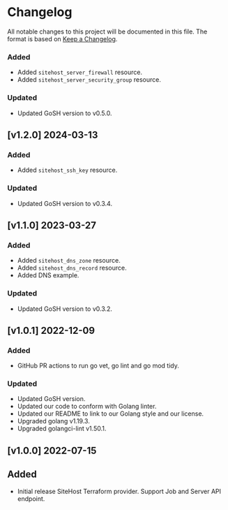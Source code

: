 # Changelog
All notable changes to this project will be documented in this file. The format is based on [Keep a Changelog](https://keepachangelog.com/en/1.0.0/).

### Added
- Added `sitehost_server_firewall` resource.
- Added `sitehost_server_security_group` resource.

### Updated
- Updated GoSH version to v0.5.0.

## [v1.2.0] 2024-03-13
### Added
- Added `sitehost_ssh_key` resource.

### Updated
- Updated GoSH version to v0.3.4.

## [v1.1.0] 2023-03-27
### Added
- Added `sitehost_dns_zone` resource.
- Added `sitehost_dns_record` resource.
- Added DNS example.
### Updated
- Updated GoSH version to v0.3.2.

## [v1.0.1] 2022-12-09
### Added
- GitHub PR actions to run go vet, go lint and go mod tidy.

### Updated
- Updated GoSH version.
- Updated our code to conform with Golang linter.
- Updated our README to link to our Golang style and our license.
- Upgraded golang v1.19.3.
- Upgraded golangci-lint v1.50.1.

## [v1.0.0] 2022-07-15
## Added
- Initial release SiteHost Terraform provider. Support Job and Server API endpoint.
